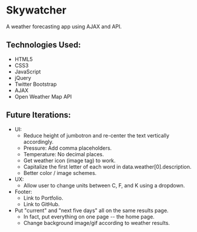 # Skywatcher
A weather forecasting app using AJAX and API.

## Technologies Used:
- HTML5
- CSS3
- JavaScript
- jQuery
- Twitter Bootstrap
- AJAX
- Open Weather Map API

## Future Iterations:
- UI:
  - Reduce height of jumbotron and re-center the text vertically accordingly.
  - Pressure: Add comma placeholders.
  - Temperature: No decimal places.
  - Get weather icon (image tag) to work.
  - Capitalize the first letter of each word in data.weather[0].description.
  - Better color / image schemes.
- UX:
  - Allow user to change units between C, F, and K using a dropdown.
- Footer:
  - Link to Portfolio.
  - Link to GitHub.
- Put "current" and "next five days" all on the same results page.
  - In fact, put everything on one page -- the home page.
  - Change background image/gif according to weather results.